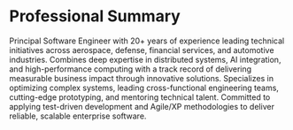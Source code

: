 # Professional Summary

Principal Software Engineer with 20+ years of experience leading technical initiatives across aerospace, defense, financial services, and automotive industries. Combines deep expertise in distributed systems, AI integration, and high-performance computing with a track record of delivering measurable business impact through innovative solutions. Specializes in optimizing complex systems, leading cross-functional engineering teams, cutting-edge prototyping, and mentoring technical talent. Committed to applying test-driven development and Agile/XP methodologies to deliver reliable, scalable enterprise software.